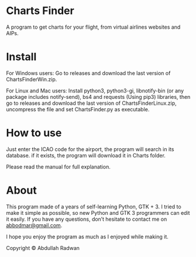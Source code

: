 # Charts Finder
A program to get charts for your flight, from virtual airlines websites and AIPs.

# Install

For Windows users: Go to releases and download the last version of ChartsFinderWin.zip.

For Linux and Mac users: Install python3, python3-gi, libnotify-bin (or any package includes notify-send), bs4 and requests (Using pip3) libraries,
then go to releases and download the last version of ChartsFinderLinux.zip, uncompress the file and set ChartsFinder.py as executable.

# How to use

Just enter the ICAO code for the airport, the program will search in its database. if it exists, the program will download it in Charts folder.

Please read the manual for full explanation.

# About

This program made of a years of self-learning Python, GTK + 3. I tried to make it
simple as possible, so new Python and GTK 3 programmers can edit it easily. If you
have any questions, don’t hesitate to contact me on abbodmar@gmail.com.

I hope you enjoy the program as much as I enjoyed while making it.

Copyright © Abdullah Radwan